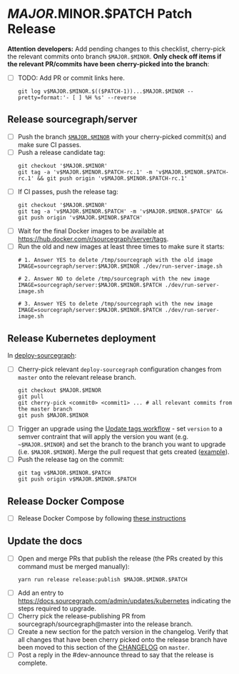 <!--
DO NOTE COPY THIS ISSUE TEMPLATE MANUALLY. Use `yarn run release patch:issue <version>` from the
`dev/release` directory in the main repository to create a patch release issue, instead.

Arguments:
- $MAJOR
- $MINOR
- $PATCH
-->

# $MAJOR.$MINOR.$PATCH Patch Release

**Attention developers:** Add pending changes to this checklist, cherry-pick the relevant commits onto branch `$MAJOR.$MINOR`. **Only check off items if the relevant PR/commits have been cherry-picked into the branch**:

- [ ] TODO: Add PR or commit links here.
    ```
    git log v$MAJOR.$MINOR.$(($PATCH-1))...$MAJOR.$MINOR --pretty=format:'- [ ] %H %s' --reverse
    ```

## Release sourcegraph/server

- [ ] Push the branch [`$MAJOR.$MINOR`](https://github.com/sourcegraph/sourcegraph/tree/$MAJOR.$MINOR) with your cherry-picked commit(s) and make sure CI passes.
- [ ] Push a release candidate tag:
    ```
    git checkout '$MAJOR.$MINOR'
    git tag -a 'v$MAJOR.$MINOR.$PATCH-rc.1' -m 'v$MAJOR.$MINOR.$PATCH-rc.1' && git push origin 'v$MAJOR.$MINOR.$PATCH-rc.1'
    ```
- [ ] If CI passes, push the release tag:
    ```
    git checkout '$MAJOR.$MINOR'
    git tag -a 'v$MAJOR.$MINOR.$PATCH' -m 'v$MAJOR.$MINOR.$PATCH' && git push origin 'v$MAJOR.$MINOR.$PATCH'
    ```
- [ ] Wait for the final Docker images to be available at https://hub.docker.com/r/sourcegraph/server/tags.
- [ ] Run the old and new images at least three times to make sure it starts:
    ```
    # 1. Answer YES to delete /tmp/sourcegraph with the old image
    IMAGE=sourcegraph/server:$MAJOR.$MINOR ./dev/run-server-image.sh
    
    # 2. Answer NO to delete /tmp/sourcegraph with the new image
    IMAGE=sourcegraph/server:$MAJOR.$MINOR.$PATCH ./dev/run-server-image.sh
    
    # 3. Answer YES to delete /tmp/sourcegraph with the new image
    IMAGE=sourcegraph/server:$MAJOR.$MINOR.$PATCH ./dev/run-server-image.sh
    ```

## Release Kubernetes deployment

In [deploy-sourcegraph](https://github.com/sourcegraph/deploy-sourcegraph):

- [ ] Cherry-pick relevant `deploy-sourcegraph` configuration changes from `master` onto the relevant release branch.
    ```
    git checkout $MAJOR.$MINOR
    git pull
    git cherry-pick <commit0> <commit1> ... # all relevant commits from the master branch
    git push $MAJOR.$MINOR
    ```
- [ ] Trigger an upgrade using the [Update tags workflow](https://github.com/sourcegraph/deploy-sourcegraph/actions?query=workflow%3A%22Update+tags%22) - set `version` to a semver contraint that will apply the version you want (e.g. `~$MAJOR.$MINOR`) and set the branch to the branch you want to upgrade (i.e. `$MAJOR.$MINOR`). Merge the pull request that gets created ([example](https://github.com/sourcegraph/deploy-sourcegraph/pull/863)).
- [ ] Push the release tag on the commit:
    ```
    git tag v$MAJOR.$MINOR.$PATCH
    git push origin v$MAJOR.$MINOR.$PATCH
    ```

## Release Docker Compose

- [ ] Release Docker Compose by following [these instructions](https://github.com/sourcegraph/deploy-sourcegraph-docker/blob/master/RELEASING.md)

## Update the docs

- [ ] Open and merge PRs that publish the release (the PRs created by this command must be merged manually):
  ```
  yarn run release release:publish $MAJOR.$MINOR.$PATCH
  ```
- [ ] Add an entry to https://docs.sourcegraph.com/admin/updates/kubernetes indicating the steps required to upgrade.
- [ ] Cherry pick the release-publishing PR from sourcegraph/sourcegraph@master into the release branch.  
- [ ] Create a new section for the patch version in the changelog. Verify that all changes that have been cherry picked onto the release branch have been moved to this section of the [CHANGELOG](https://github.com/sourcegraph/sourcegraph/blob/master/CHANGELOG.md) on `master`.
- [ ] Post a reply in the #dev-announce thread to say that the release is complete.
